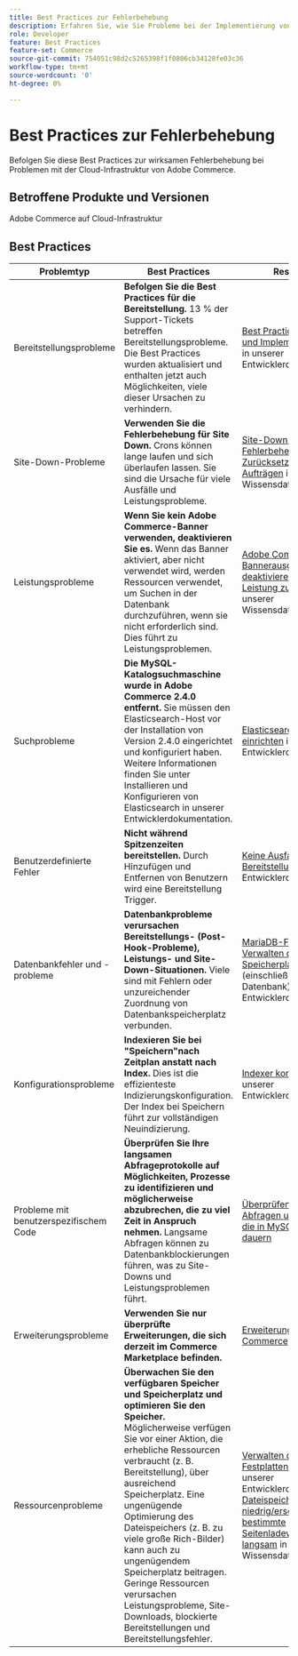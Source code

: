 ```yaml
---
title: Best Practices zur Fehlerbehebung
description: Erfahren Sie, wie Sie Probleme bei der Implementierung von Adobe Commerce beheben können.
role: Developer
feature: Best Practices
feature-set: Commerce
source-git-commit: 754051c98d2c5265398f1f0806cb34128fe03c36
workflow-type: tm+mt
source-wordcount: '0'
ht-degree: 0%

---
```



# Best Practices zur Fehlerbehebung

Befolgen Sie diese Best Practices zur wirksamen Fehlerbehebung bei Problemen mit der Cloud-Infrastruktur von Adobe Commerce.

## Betroffene Produkte und Versionen

Adobe Commerce auf Cloud-Infrastruktur

## Best Practices

| Problemtyp | Best Practices | Ressource |
|----------------------------|----------------------------------------------------------------------------------------------------------------------------------------------------------------------------------------------------------------------------------------------------------------------------------------------------------------------------------------------------------------------------------------------------|-------------------------------------------------------------------------------------------------------------------------------------------------------------------------------------------------------------------------------------------------------------------------------------------------------------------------------------------------------------------------------------------------------|
| Bereitstellungsprobleme | **Befolgen Sie die Best Practices für die Bereitstellung.** 13 % der Support-Tickets betreffen Bereitstellungsprobleme. Die Best Practices wurden aktualisiert und enthalten jetzt auch Möglichkeiten, viele dieser Ursachen zu verhindern. | [Best Practices für Builds und Implementierungen](https://devdocs.magento.com/cloud/reference/discover-deploy.html#best-practices) in unserer Entwicklerdokumentation. |
| Site-Down-Probleme | **Verwenden Sie die Fehlerbehebung für Site Down.** Crons können lange laufen und sich überlaufen lassen. Sie sind die Ursache für viele Ausfälle und Leistungsprobleme. | [Site-Down-Fehlerbehebung](https://experienceleague.adobe.com/docs/commerce-knowledge-base/kb/troubleshooting/site-down-or-unresponsive/magento-site-down-troubleshooter.html?lang=en) und [Zurücksetzen von Cron-Aufträgen](https://experienceleague.adobe.com/docs/commerce-knowledge-base/kb/troubleshooting/miscellaneous/cron-job-is-stuck-in-running-status.html?lang=en) in unserer Wissensdatenbank. |
| Leistungsprobleme | **Wenn Sie kein Adobe Commerce-Banner verwenden, deaktivieren Sie es.** Wenn das Banner aktiviert, aber nicht verwendet wird, werden Ressourcen verwendet, um Suchen in der Datenbank durchzuführen, wenn sie nicht erforderlich sind. Dies führt zu Leistungsproblemen. | [Adobe Commerce-Bannerausgabe deaktivieren, um die Leistung zu verbessern](https://experienceleague.adobe.com/docs/commerce-knowledge-base/kb/troubleshooting/miscellaneous/disable-magento-banner-output-to-improve-site-performance.html) in unserer Wissensdatenbank. |
| Suchprobleme | **Die MySQL-Katalogsuchmaschine wurde in Adobe Commerce 2.4.0 entfernt.** Sie müssen den Elasticsearch-Host vor der Installation von Version 2.4.0 eingerichtet und konfiguriert haben. Weitere Informationen finden Sie unter Installieren und Konfigurieren von Elasticsearch in unserer Entwicklerdokumentation. | [Elasticsearch-Dienst einrichten](https://devdocs.magento.com/cloud/project/services-elastic.html) in unserer Entwicklerdokumentation. |
| Benutzerdefinierte Fehler | **Nicht während Spitzenzeiten bereitstellen.** Durch Hinzufügen und Entfernen von Benutzern wird eine Bereitstellung Trigger. | [Keine Ausfallzeit-Bereitstellung](https://devdocs.magento.com/cloud/deploy/reduce-downtime.html) in unserer Entwicklerdokumentation. |
| Datenbankfehler und -probleme | **Datenbankprobleme verursachen Bereitstellungs- (Post-Hook-Probleme), Leistungs- und Site-Down-Situationen.** Viele sind mit Fehlern oder unzureichender Zuordnung von Datenbankspeicherplatz verbunden. | [MariaDB-Fehlercodes](https://mariadb.com/kb/en/library/mariadb-error-codes/#mariadb-specific-error-codes); [Verwalten des Speicherplatzes](https://devdocs.magento.com/cloud/project/manage-disk-space.html) (einschließlich Datenbank) in unserer Entwicklerdokumentation. |
| Konfigurationsprobleme | **Indexieren Sie bei &quot;Speichern&quot;nach Zeitplan anstatt nach Index.** Dies ist die effizienteste Indizierungskonfiguration. Der Index bei Speichern führt zur vollständigen Neuindizierung. | [Indexer konfigurieren](../../../configuration/cli/manage-indexers.md#configure-indexers) in unserer Entwicklerdokumentation. |
| Probleme mit benutzerspezifischem Code | **Überprüfen Sie Ihre langsamen Abfrageprotokolle auf Möglichkeiten, Prozesse zu identifizieren und möglicherweise abzubrechen, die zu viel Zeit in Anspruch nehmen.** Langsame Abfragen können zu Datenbankblockierungen führen, was zu Site-Downs und Leistungsproblemen führt. | [Überprüfen langsamer Abfragen und Prozesse, die in MySQL zu lange dauern](https://experienceleague.adobe.com/docs/commerce-knowledge-base/kb/troubleshooting/database/checking-slow-queries-and-processes-mysql.html) |
| Erweiterungsprobleme | **Verwenden Sie nur überprüfte Erweiterungen, die sich derzeit im Commerce Marketplace befinden.** | [Erweiterungen für Adobe Commerce](https://marketplace.magento.com/extensions.html) |
| Ressourcenprobleme | **Überwachen Sie den verfügbaren Speicher und Speicherplatz und optimieren Sie den Speicher.** Möglicherweise verfügen Sie vor einer Aktion, die erhebliche Ressourcen verbraucht (z. B. Bereitstellung), über ausreichend Speicherplatz. Eine ungenügende Optimierung des Dateispeichers (z. B. zu viele große Rich-Bilder) kann auch zu ungenügendem Speicherplatz beitragen. Geringe Ressourcen verursachen Leistungsprobleme, Site-Downloads, blockierte Bereitstellungen und Bereitstellungsfehler. | [Verwalten des Festplattenspeichers](https://devdocs.magento.com/cloud/project/manage-disk-space.html) in unserer Entwicklerdokumentation; [Dateispeicher niedrig/erschöpft, bestimmte Seitenladevorgänge sind langsam](https://experienceleague.adobe.com/docs/commerce-knowledge-base/kb/troubleshooting/miscellaneous/file-storage-low-specific-page-loads-are-slow.html?lang=en) in unserer Wissensdatenbank. |
